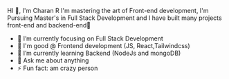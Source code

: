   HI 👋, I'm Charan R
    I'm mastering the art of Front-end development,
    I'm Pursuing Master's in Full Stack Development
    and I have built many projects front-end and backend-end🚀

- 🔭 I’m currently focusing on Full Stack Development
- 🧿 I'm good @ Frontend development (JS, React,Tailwindcss)
- 🌱 I’m currently learning Backend (NodeJs and mongoDB)
- 💬 Ask me about anything
- ⚡ Fun fact: am crazy person
<!--
**Charan-bavaji/Charan-bavaji** is a ✨ _special_ ✨ repository because its `README.md` (this file) appears on your GitHub profile.

Here are some ideas to get you started:

- 🔭 I’m currently working on ...
- 🌱 I’m currently learning ...
- 👯 I’m looking to collaborate on ...
- 🤔 I’m looking for help with ...
- 💬 Ask me about ...
- 📫 How to reach me: ...
- 😄 Pronouns: ...
- ⚡ Fun fact: ...
-->
